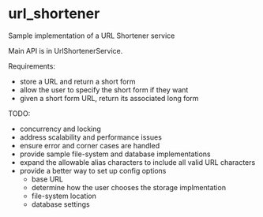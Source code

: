 # url_shortener
Sample implementation of a URL Shortener service

Main API is in UrlShortenerService.

Requirements:
- store a URL and return a short form
- allow the user to specify the short form if they want
- given a short form URL, return its associated long form

TODO:
- concurrency and locking
- address scalability and performance issues
- ensure error and corner cases are handled
- provide sample file-system and database implementations
- expand the allowable alias characters to include all valid URL characters
- provide a better way to set up config options
	- base URL
	- determine how the user chooses the storage implmentation
	- file-system location
	- database settings

